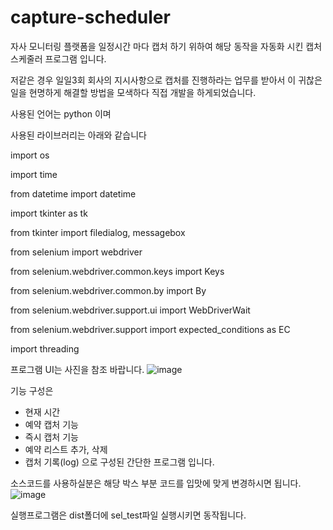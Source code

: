 # capture-scheduler
자사 모니터링 플랫폼을 일정시간 마다 캡처 하기 위하여 해당 동작을 자동화 시킨 캡처 스케줄러 프로그램 입니다.

저같은 경우 일일3회 회사의 지시사항으로 캡처를 진행하라는 업무를 받아서
이 귀찮은 일을 현명하게 해결할 방법을 모색하다 직접 개발을 하게되었습니다.

사용된 언어는 python 이며

사용된 라이브러리는 아래와 같습니다

import os

import time

from datetime import datetime

import tkinter as tk

from tkinter import filedialog, messagebox

from selenium import webdriver

from selenium.webdriver.common.keys import Keys

from selenium.webdriver.common.by import By

from selenium.webdriver.support.ui import WebDriverWait

from selenium.webdriver.support import expected_conditions as EC

import threading

프로그램 UI는 사진을 참조 바랍니다.
![image](https://github.com/Jaemm/capture-scheduler/assets/94304285/8099d265-c9f4-4d62-81f2-95119cea71b5)

기능 구성은
- 현재 시간
- 예약 캡처 기능
- 즉시 캡처 기능
- 예약 리스트 추가, 삭제
- 캡처 기록(log)
으로 구성된 간단한 프로그램 입니다.

소스코드를 사용하실분은 해당 박스 부분 코드를 입맛에 맞게 변경하시면 됩니다.
![image](https://github.com/Jaemm/capture-scheduler/assets/94304285/cc39d023-7606-46a6-8f3c-08032f4418b0)

실행프로그램은
dist폴더에 sel_test파일 실행시키면 동작됩니다.
